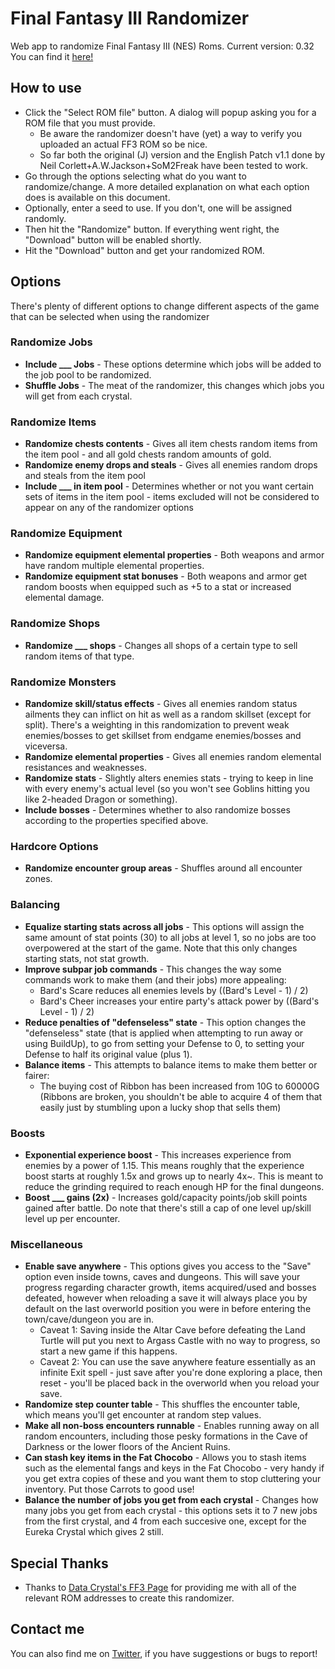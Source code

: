 # Final Fantasy III Randomizer
Web app to randomize Final Fantasy III (NES) Roms.
Current version: 0.32
You can find it [here!](http://yacopu.neocities.org/pages/ff3-randomizer/)

## How to use
- Click the "Select ROM file" button. A dialog will popup asking you for a ROM file that you must provide.
  - Be aware the randomizer doesn't have (yet) a way to verify you uploaded an actual FF3 ROM so be nice.
  - So far both the original (J) version and the English Patch v1.1 done by Neil Corlett+A.W.Jackson+SoM2Freak have been tested to work.
- Go through the options selecting what do you want to randomize/change. A more detailed explanation on what each option does is available on this document.
- Optionally, enter a seed to use. If you don't, one will be assigned randomly.
- Then hit the "Randomize" button. If everything went right, the "Download" button will be enabled shortly.
- Hit the "Download" button and get your randomized ROM.

## Options
There's plenty of different options to change different aspects of the game that can be selected when using the randomizer

### Randomize Jobs
- **Include ___ Jobs** - These options determine which jobs will be added to the job pool to be randomized.
- **Shuffle Jobs** - The meat of the randomizer, this changes which jobs you will get from each crystal.

### Randomize Items
- **Randomize chests contents** - Gives all item chests random items from the item pool - and all gold chests random amounts of gold.
- **Randomize enemy drops and steals** - Gives all enemies random drops and steals from the item pool
- **Include ___ in item pool** - Determines whether or not you want certain sets of items in the item pool - items excluded will not be considered to appear on any of the randomizer options

### Randomize Equipment
- **Randomize equipment elemental properties** - Both weapons and armor have random multiple elemental properties.
- **Randomize equipment stat bonuses** - Both weapons and armor get random boosts when equipped such as +5 to a stat or increased elemental damage.

### Randomize Shops
- **Randomize ___ shops** - Changes all shops of a certain type to sell random items of that type.

### Randomize Monsters
- **Randomize skill/status effects** - Gives all enemies random status ailments they can inflict on hit as well as a random skillset (except for split). There's a weighting in this randomization to prevent weak enemies/bosses to get skillset from endgame enemies/bosses and viceversa. 
- **Randomize elemental properties** - Gives all enemies random elemental resistances and weaknesses.
- **Randomize stats** - Slightly alters enemies stats - trying to keep in line with every enemy's actual level (so you won't see Goblins hitting you like 2-headed Dragon or something).
- **Include bosses** - Determines whether to also randomize bosses according to the properties specified above.

### Hardcore Options
- **Randomize encounter group areas** - Shuffles around all encounter zones.

### Balancing
- **Equalize starting stats across all jobs** - This options will assign the same amount of stat points (30) to all jobs at level 1, so no jobs are too overpowered at the start of the game. Note that this only changes starting stats, not stat growth.
- **Improve subpar job commands** - This changes the way some commands work to make them (and their jobs) more appealing:
  - Bard's Scare reduces all enemies levels by ((Bard's Level - 1) / 2)
  - Bard's Cheer increases your entire party's attack power by ((Bard's Level - 1) / 2)
- **Reduce penalties of "defenseless" state** - This option changes the "defenseless" state (that is applied when attempting to run away or using BuildUp), to go from setting your Defense to 0, to setting your Defense to half its original value (plus 1).
- **Balance items** - This attempts to balance items to make them better or fairer:
  - The buying cost of Ribbon has been increased from 10G to 60000G (Ribbons are broken, you shouldn't be able to acquire 4 of them that easily just by stumbling upon a lucky shop that sells them)

### Boosts
- **Exponential experience boost** - This increases experience from enemies by a power of 1.15. This means roughly that the experience boost starts at roughly 1.5x and grows up to nearly 4x~. This is meant to reduce the grinding required to reach enough HP for the final dungeons. 
- **Boost ___ gains (2x)** - Increases gold/capacity points/job skill points gained after battle. Do note that there's still a cap of one level up/skill level up per encounter.

### Miscellaneous
- **Enable save anywhere** - This options gives you access to the "Save" option even inside towns, caves and dungeons. This will save your progress regarding character growth, items acquired/used and bosses defeated, however when reloading a save it will always place you by default on the last overworld position you were in before entering the town/cave/dungeon you are in.
  - Caveat 1: Saving inside the Altar Cave before defeating the Land Turtle will put you next to Argass Castle with no way to progress, so start a new game if this happens.
  - Caveat 2: You can use the save anywhere feature essentially as an infinite Exit spell - just save after you're done exploring a place, then reset - you'll be placed back in the overworld when you reload your save.
- **Randomize step counter table** - This shuffles the encounter table, which means you'll get encounter at random step values.
- **Make all non-boss encounters runnable** - Enables running away on all random encounters, including those pesky formations in the Cave of Darkness or the lower floors of the Ancient Ruins.
- **Can stash key items in the Fat Chocobo** - Allows you to stash items such as the elemental fangs and keys in the Fat Chocobo - very handy if you get extra copies of these and you want them to stop cluttering your inventory. Put those Carrots to good use!
- **Balance the number of jobs you get from each crystal** - Changes how many jobs you get from each crystal - this options sets it to 7 new jobs from the first crystal, and 4 from each succesive one, except for the Eureka Crystal which gives 2 still.

## Special Thanks

- Thanks to [Data Crystal's FF3 Page](http://datacrystal.romhacking.net/wiki/Final_Fantasy_III) for providing me with all of the relevant ROM addresses to create this randomizer.

## Contact me

You can also find me on [Twitter](https://twitter.com/NachoYacopu), if you have suggestions or bugs to report!
